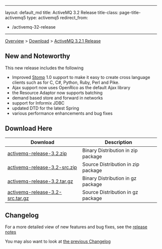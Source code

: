 
---
layout: default_md
title: ActiveMQ 3.2 Release 
title-class: page-title-activemq5
type: activemq5
redirect_from:
- /activemq-32-release
---

[Overview](overview) > [Download](download) > [ActiveMQ 3.2.1 Release](activemq-32-release)

New and Noteworthy
------------------

This new release includes the following

*   Improved [Stomp](http://stomp.codehaus.org/) 1.0 support to make it easy to create cross language clients such as for C, C#, Python, Ruby, Perl and Pike.
*   Ajax support now uses OpenRico as the default Ajax library
*   the Resource Adaptor now supports batching
*   demand based store and forward in networks
*   support for Informix JDBC
*   updated DTD for the latest Spring
*   various performance enhancements and bug fixes

Download Here
-------------

Download|Description
---|---
[activemq-release-3.2.zip](http://dist.codehaus.org/activemq/distributions/activemq-release-3.2.zip)|Binary Distribution in zip package
[activemq-release-3.2-src.zip](http://dist.codehaus.org/activemq/distributions/activemq-release-3.2-src.zip)|Source Distribution in zip package
[activemq-release-3.2.tar.gz](http://dist.codehaus.org/activemq/distributions/activemq-release-3.2.tar.gz)|Binary Distribution in gz package
[activemq-release-3.2-src.tar.gz](http://dist.codehaus.org/activemq/distributions/activemq-release-3.2-src.tar.gz)|Source Distribution in gz package

Changelog
---------

For a more detailed view of new features and bug fixes, see the [release notes](https://jira.activemq.org/jira/secure/ReleaseNote.jspa?version=11610&styleName=Html&projectId=10520&Create=Create)

You may also want to look at [the previous Changelog](activemq-31-release)

